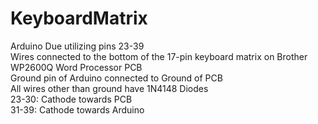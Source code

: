 # KeyboardMatrix

Arduino Due utilizing pins 23-39 <br/>
Wires connected to the bottom of the 17-pin keyboard matrix on Brother WP2600Q Word Processor PCB<br/>
Ground pin of Arduino connected to Ground of PCB<br/>
All wires other than ground have 1N4148 Diodes<br/>
23-30: Cathode towards PCB<br/>
31-39: Cathode towards Arduino
